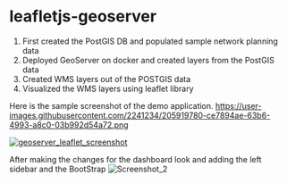 # leafletjs-geoserver

1) First created the PostGIS DB and populated sample network planning data
2) Deployed GeoServer on docker and created layers from the PostGIS data
3) Created WMS layers out of the POSTGIS data
4) Visualized the WMS layers using leaflet library

Here is the sample screenshot of the demo application.
https://user-images.githubusercontent.com/2241234/205919780-ce7894ae-63b6-4993-a8c0-03b992d54a72.png

[
![geoserver_leaflet_screenshot](https://user-images.githubusercontent.com/2241234/205920656-5b6952fb-0699-45b5-bfae-409b51541cda.png)
](url)

After making the changes for the dashboard look and adding the left sidebar and the BootStrap
![Screenshot_2](https://user-images.githubusercontent.com/2241234/207246462-7bf6f5d6-1cef-481a-9a4b-6e726e5754dd.png)
